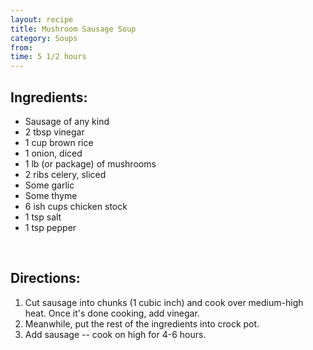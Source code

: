 ```yaml
---
layout: recipe
title: Mushroom Sausage Soup
category: Soups
from: 
time: 5 1/2 hours
---
```


Ingredients:
------------

* Sausage of any kind
* 2 tbsp vinegar
* 1 cup brown rice
* 1 onion, diced
* 1 lb (or package) of mushrooms 
* 2 ribs celery, sliced
* Some garlic
* Some thyme
* 6 ish cups chicken stock
* 1 tsp salt
* 1 tsp pepper

<br>

Directions:
-----------

1. Cut sausage into chunks (1 cubic inch) and cook over medium-high heat.  Once it's done cooking, add vinegar.
2. Meanwhile, put the rest of the ingredients into crock pot.
3. Add sausage -- cook on high for 4-6 hours.


